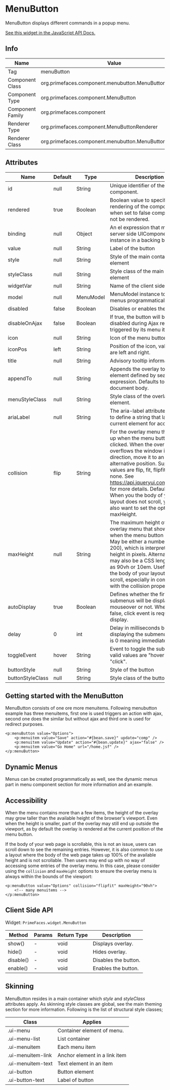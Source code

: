 # MenuButton

MenuButton displays different commands in a popup menu.

[See this widget in the JavaScript API Docs.](../jsdocs/classes/src_PrimeFaces.PrimeFaces.widget.MenuButton.html)

## Info

| Name | Value |
| --- | --- |
| Tag | menuButton
| Component Class | org.primefaces.component.menubutton.MenuButton
| Component Type | org.primefaces.component.MenuButton
| Component Family | org.primefaces.component |
| Renderer Type | org.primefaces.component.MenuButtonRenderer
| Renderer Class | org.primefaces.component.menubutton.MenuButtonRenderer

## Attributes

| Name | Default | Type | Description |
| --- | --- | --- | --- |
| id | null | String | Unique identifier of the component.
| rendered | true | Boolean | Boolean value to specify the rendering of the component, when set to false component will not be rendered.
| binding | null | Object | An el expression that maps to a server side UIComponent instance in a backing bean.
| value | null | String | Label of the button
| style | null | String | Style of the main container element
| styleClass | null | String | Style class of the main container element
| widgetVar | null | String | Name of the client side widget
| model | null | MenuModel | MenuModel instance to create menus programmatically
| disabled | false | Boolean | Disables or enables the button.
| disableOnAjax | false | Boolean | If true, the button will be disabled during Ajax requests triggered by its menu items.
| icon | null | String | Icon of the menu button.
| iconPos | left | String | Position of the icon, valid values are left and right.
| title | null | String | Advisory tooltip information.
| appendTo | null | String | Appends the overlay to the element defined by search expression. Defaults to document body.
| menuStyleClass | null | String | Style class of the overlay menu element.
| ariaLabel | null | String | The aria-label attribute is used to define a string that labels the current element for accessibility.
| collision | flip | String | For the overlay menu that shows up when the menu button is clicked. When the overlay menu overflows the window in some direction, move it to an alternative position. Supported values are flip, fit, flipfit and none. See https://api.jqueryui.com/position/ for more details. Defaults to flip. When you the body of your layout does not scroll, you may also want to set the option maxHeight.
| maxHeight | null | String | The maximum height of the overlay menu that shows up when the menu button is clicked. May be either a number (such as 200), which is interpreted as a height in pixels. Alternatively, may also be a CSS length such as 90vh or 10em. Useful in case the body of your layout does not scroll, especially in combination with the collision property.
| autoDisplay | true | Boolean | Defines whether the first level of submenus will be displayed on mouseover or not. When set to false, click event is required to display.
| delay | 0 | int | Delay in milliseconds before displaying the submenu. Default is 0 meaning immediate.
| toggleEvent | hover | String | Event to toggle the submenus, valid values are "hover" and "click".
| buttonStyle | null | String | Style of the button
| buttonStyleClass | null | String | Style class of the button

## Getting started with the MenuButton
MenuButton consists of one ore more menuitems. Following menubutton example has three
menuitems, first one is used triggers an action with ajax, second one does the similar but without
ajax and third one is used for redirect purposes.

```xhtml
<p:menuButton value="Options">
    <p:menuitem value="Save" action="#{bean.save}" update="comp" />
    <p:menuitem value="Update" action="#{bean.update}" ajax="false" />
    <p:menuitem value="Go Home" url="/home.jsf" />
</p:menuButton>
```
## Dynamic Menus
Menus can be created programmatically as well, see the dynamic menus part in menu component
section for more information and an example.

## Accessibility

When the menu contains more than a few items, the height of the overlay may grow taller than the available height of the browser's viewport. Even when the height is smaller, part of the overlay may still end up outside the viewport, as by default the overlay is rendered at the current position of the menu button.

If the body of your web page is scrollable, this is not an issue, users can scroll down to see the remaining entries. However, it is also common to use a layout where the body of the web page takes up 100% of the available height and is not scrollable. Then users may end up with no way of accessing some entries of the overlay menu. In this case, please consider using the `collision` and `maxHeight` options to ensure the overlay menu is always within the bounds of the viewport:

```xhtml
<p:menuButton value="Options" collision="flipfit" maxHeight="90vh">
    <!-- many menuitems -->
</p:menuButton>
```

## Client Side API
Widget: `PrimeFaces.widget.MenuButton`

| Method | Params | Return Type | Description |
| --- | --- | --- | --- |
| show() | - | void | Displays overlay.
| hide() | - | void | Hides overlay.
| disable() | - | void | Disables the button.
| enable() | - | void | Enables the button.

## Skinning
MenuButton resides in a main container which _style_ and _styleClass_ attributes apply. As skinning
style classes are global, see the main theming section for more information. Following is the list of
structural style classes;

| Class | Applies |
| --- | --- |
| .ui-menu | Container element of menu.
| .ui-menu-list | List container
| .ui-menuitem | Each menu item
| .ui-menuitem-link | Anchor element in a link item
| .ui-menuitem-text | Text element in an item
| .ui-button | Button element
| .ui-button-text | Label of button
